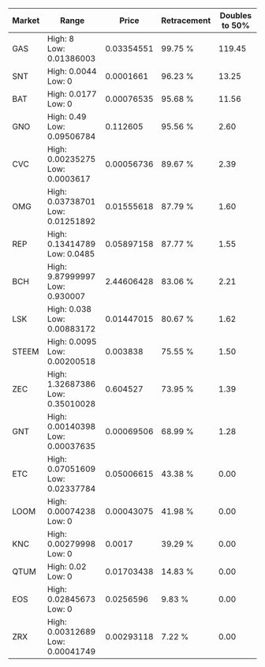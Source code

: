 | Market | Range | Price| Retracement | Doubles to 50% |
| --- | --- | --- | --- | --- |
| GAS | High: 8<br />Low: 0.01386003 | 0.03354551 | 99.75 % | 119.45 |
| SNT | High: 0.0044<br />Low: 0 | 0.0001661 | 96.23 % | 13.25 |
| BAT | High: 0.0177<br />Low: 0 | 0.00076535 | 95.68 % | 11.56 |
| GNO | High: 0.49<br />Low: 0.09506784 | 0.112605 | 95.56 % | 2.60 |
| CVC | High: 0.00235275<br />Low: 0.0003617 | 0.00056736 | 89.67 % | 2.39 |
| OMG | High: 0.03738701<br />Low: 0.01251892 | 0.01555618 | 87.79 % | 1.60 |
| REP | High: 0.13414789<br />Low: 0.0485 | 0.05897158 | 87.77 % | 1.55 |
| BCH | High: 9.87999997<br />Low: 0.930007 | 2.44606428 | 83.06 % | 2.21 |
| LSK | High: 0.038<br />Low: 0.00883172 | 0.01447015 | 80.67 % | 1.62 |
| STEEM | High: 0.0095<br />Low: 0.00200518 | 0.003838 | 75.55 % | 1.50 |
| ZEC | High: 1.32687386<br />Low: 0.35010028 | 0.604527 | 73.95 % | 1.39 |
| GNT | High: 0.00140398<br />Low: 0.00037635 | 0.00069506 | 68.99 % | 1.28 |
| ETC | High: 0.07051609<br />Low: 0.02337784 | 0.05006615 | 43.38 % | 0.00 |
| LOOM | High: 0.00074238<br />Low: 0 | 0.00043075 | 41.98 % | 0.00 |
| KNC | High: 0.00279998<br />Low: 0 | 0.0017 | 39.29 % | 0.00 |
| QTUM | High: 0.02<br />Low: 0 | 0.01703438 | 14.83 % | 0.00 |
| EOS | High: 0.02845673<br />Low: 0 | 0.0256596 | 9.83 % | 0.00 |
| ZRX | High: 0.00312689<br />Low: 0.00041749 | 0.00293118 | 7.22 % | 0.00 |
